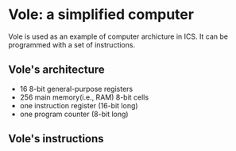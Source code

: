 # Vole: a simplified computer
Vole is used as an example of computer archicture in ICS. It can be programmed with a set of instructions. 
## Vole's architecture
- 16 8-bit general-purpose registers
- 256 main memory(i.e., RAM) 8-bit cells 
- one instruction register (16-bit long)
- one program counter (8-bit long)
## Vole's instructions

